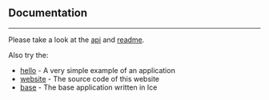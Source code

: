 ## Documentation
***
Please take a look at the [api](http://doc.iceframework.org) and [readme](doc/index/readme).

Also try the:
* [hello](https://github.com/ice/hello) - A very simple example of an application
* [website](https://github.com/ice/website) - The source code of this website
* [base](https://github.com/ice/base) - The base application written in Ice